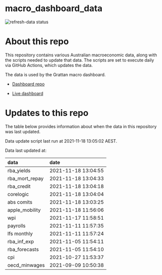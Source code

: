 
<!-- README.md is generated from README.Rmd. Please edit that file -->

# macro\_dashboard\_data

<!-- badges: start -->

![refresh-data
status](https://github.com/grattan/macro_dashboard_data/workflows/refresh-data/badge.svg)

<!-- badges: end -->

# About this repo

This repository contains various Australian macroeconomic data, along
with the scripts needed to update that data. The scripts are set to
execute daily via GitHub Actions, which updates the data.

The data is used by the Grattan macro dashboard.

  - [Dashboard repo](https://github.com/grattan/macrodashboard)

  - [Live dashboard](https://mattcowgill.shinyapps.io/macrodashboard/)

# Updates to this repo

The table below provides information about when the data in this
repository was last updated.

Data update script last run at 2021-11-18 13:05:02 AEST.

Data last updated at:

| data             | date                |
| :--------------- | :------------------ |
| rba\_yields      | 2021-11-18 13:04:55 |
| rba\_mort\_repay | 2021-11-18 13:04:33 |
| rba\_credit      | 2021-11-18 13:04:18 |
| corelogic        | 2021-11-18 13:04:04 |
| abs comits       | 2021-11-18 13:03:25 |
| apple\_mobility  | 2021-11-18 11:56:06 |
| wpi              | 2021-11-17 11:58:51 |
| payrolls         | 2021-11-11 11:57:35 |
| lfs monthly      | 2021-11-11 11:57:24 |
| rba\_inf\_exp    | 2021-11-05 11:54:11 |
| rba\_forecasts   | 2021-11-05 11:54:10 |
| cpi              | 2021-10-27 11:53:37 |
| oecd\_minwages   | 2021-09-09 10:50:38 |
